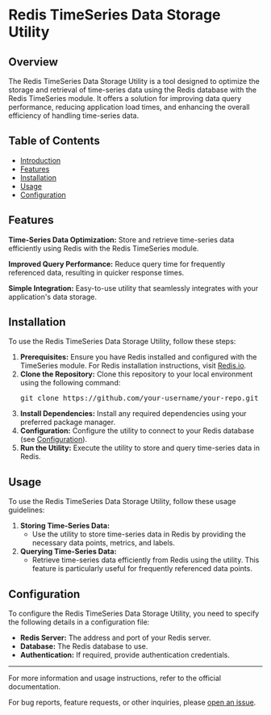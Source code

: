 <!DOCTYPE html>
<html>
<head>
    <title>Redis TimeSeries Data Storage Utility</title>
</head>
<body>

<h1>Redis TimeSeries Data Storage Utility</h1>

<h2>Overview</h2>

<p>The Redis TimeSeries Data Storage Utility is a tool designed to optimize the storage and retrieval of time-series data using the Redis database with the Redis TimeSeries module. It offers a solution for improving data query performance, reducing application load times, and enhancing the overall efficiency of handling time-series data.</p>

<h2>Table of Contents</h2>

<ul>
    <li><a href="#redis-timeseries-data-storage-utility">Introduction</a></li>
    <li><a href="#features">Features</a></li>
    <li><a href="#installation">Installation</a></li>
    <li><a href="#usage">Usage</a></li>
    <li><a href="#configuration">Configuration</a></li>
</ul>

<h2>Features</h2>

<p><strong>Time-Series Data Optimization:</strong> Store and retrieve time-series data efficiently using Redis with the Redis TimeSeries module.</p>

<p><strong>Improved Query Performance:</strong> Reduce query time for frequently referenced data, resulting in quicker response times.</p>

<p><strong>Simple Integration:</strong> Easy-to-use utility that seamlessly integrates with your application's data storage.</p>

<h2>Installation</h2>

<p>To use the Redis TimeSeries Data Storage Utility, follow these steps:</p>

<ol>
    <li><strong>Prerequisites:</strong> Ensure you have Redis installed and configured with the TimeSeries module. For Redis installation instructions, visit <a href="https://redis.io/download">Redis.io</a>.</li>
    <li><strong>Clone the Repository:</strong> Clone this repository to your local environment using the following command:
        <pre>git clone https://github.com/your-username/your-repo.git</pre>
    </li>
    <li><strong>Install Dependencies:</strong> Install any required dependencies using your preferred package manager.</li>
    <li><strong>Configuration:</strong> Configure the utility to connect to your Redis database (see <a href="#configuration">Configuration</a>).</li>
    <li><strong>Run the Utility:</strong> Execute the utility to store and query time-series data in Redis.</li>
</ol>

<h2>Usage</h2>

<p>To use the Redis TimeSeries Data Storage Utility, follow these usage guidelines:</p>

<ol>
    <li><strong>Storing Time-Series Data:</strong>
        <ul>
            <li>Use the utility to store time-series data in Redis by providing the necessary data points, metrics, and labels.</li>
        </ul>
    </li>
    <li><strong>Querying Time-Series Data:</strong>
        <ul>
            <li>Retrieve time-series data efficiently from Redis using the utility. This feature is particularly useful for frequently referenced data points.</li>
        </ul>
    </li>
</ol>

<h2>Configuration</h2>

<p>To configure the Redis TimeSeries Data Storage Utility, you need to specify the following details in a configuration file:</p>

<ul>
    <li><strong>Redis Server:</strong> The address and port of your Redis server.</li>
    <li><strong>Database:</strong> The Redis database to use.</li>
    <li><strong>Authentication:</strong> If required, provide authentication credentials.</li>
</ul>

<hr>

<p>For more information and usage instructions, refer to the official documentation.</p>

<p>For bug reports, feature requests, or other inquiries, please <a href="https://github.com/your-username/your-repo/issues">open an issue</a>.</p>

</body>
</html>
